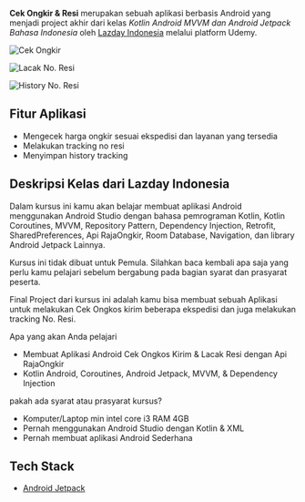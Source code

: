 **Cek Ongkir & Resi** merupakan sebuah aplikasi berbasis Android yang menjadi project akhir dari kelas *Kotlin Android MVVM dan Android Jetpack Bahasa Indonesia* oleh [Lazday Indonesia](https://lazday.com/) melalui platform Udemy.


![Cek Ongkir](https://raw.githubusercontent.com/newbiexpert/Android-Kotlin-CekOngkirResi/master/screenshot/Screenshot_1618045298.png)

![Lacak No. Resi](https://raw.githubusercontent.com/newbiexpert/Android-Kotlin-CekOngkirResi/master/screenshot/Screenshot_1618045360.png)

![History No. Resi](https://raw.githubusercontent.com/newbiexpert/Android-Kotlin-CekOngkirResi/master/screenshot/Screenshot_1618045365.png)

## Fitur Aplikasi

- Mengecek harga ongkir sesuai ekspedisi dan layanan yang tersedia
- Melakukan tracking no resi
- Menyimpan history tracking

## Deskripsi Kelas dari Lazday Indonesia

Dalam kursus ini kamu akan belajar membuat aplikasi Android menggunakan Android Studio dengan bahasa pemrograman Kotlin, Kotlin Coroutines, MVVM, Repository Pattern, Dependency Injection, Retrofit, SharedPreferences, Api RajaOngkir, Room Database, Navigation, dan library Android Jetpack Lainnya.

Kursus ini tidak dibuat untuk Pemula. Silahkan baca kembali apa saja yang perlu kamu pelajari sebelum bergabung pada bagian syarat dan prasyarat peserta.

Final Project dari kursus ini adalah kamu bisa membuat sebuah Aplikasi untuk melakukan Cek Ongkos kirim beberapa ekspedisi dan juga melakukan tracking No. Resi.

Apa yang akan Anda pelajari
- Membuat Aplikasi Android Cek Ongkos Kirim & Lacak Resi dengan Api RajaOngkir
- Kotlin Android, Coroutines, Android Jetpack, MVVM, & Dependency Injection

pakah ada syarat atau prasyarat kursus?
- Komputer/Laptop min intel core i3 RAM 4GB
- Pernah menggunakan Android Studio dengan Kotlin & XML
- Pernah membuat aplikasi Android Sederhana

## Tech Stack
- [Android Jetpack](https://developer.android.com/jetpack/getting-started)
